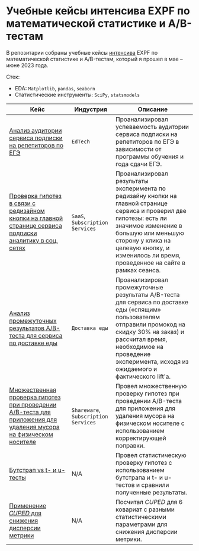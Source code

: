# Учебные кейсы интенсива EXPF по математической статистике и A/B-тестам

В репозитарии собраны учебные кейсы [интенсива](https://expf.ru/ab_course) EXPF по математической статистике и A/B-тестам, который я прошел в мае – июне 2023 года.

Стек:
- EDA: `Matplotlib`, `pandas`, `seaborn`
- Статистические инструменты: `SciPy`, `statsmodels`

| Кейс                                                                                                                                         | Индустрия                            | Описание                                                                                                                                                                                                                                                          |
|----------------------------------------------------------------------------------------------------------------------------------------------|--------------------------------------|-------------------------------------------------------------------------------------------------------------------------------------------------------------------------------------------------------------------------------------------------------------------|
| [Анализ аудитории сервиса подписки на репетиторов по ЕГЭ](./tutors-service-users-analysis)                                                   | `EdTech`                             | Проанализировал успеваемость аудитории сервиса подписки на репетиторов по ЕГЭ в зависимости от программы обучения и года сдачи ЕГЭ.                                                                                                                               |
| [Проверка гипотез в связи с редизайном кнопки на главной странице сервиса подписки аналитику в соц. сетях](./button-redesign-tests)          | `SaaS`, `Subscription Services`      | Проанализировал результаты эксперимента по редизайну кнопки на главной странице сервиса и проверил две гипотезы: есть ли значимое изменение в большую или меньшую сторону у клика на целевую кнопку, и изменилось ли время, проведенное на сайте в рамках сеанса. | 
| [Анализ промежуточных результатов A/B-теста для сервиса по доставке еды](./food-delivery-ab)                                                 | `Доставка еды`                       | Проанализировал промежуточные результаты A/B-теста для сервиса по доставке еды («спящим» пользователям отправили промокод на скидку 30% на заказ) и рассчитал время, необходимое на проведение эксперимента, исходя из ожидаемого и фактического lift'а.          |                                                                                                                                                                                                                                                   |
| [Множественная проверка гипотез при проведении A/B-теста для приложения для удаления мусора на физическом носителе](./gc-app-multiple-tests) | `Shareware`, `Subscription Services` | Провел множественную проверку гипотез при проведении A/B-теста для приложения для удаления мусора на физическом носителе с использованием корректирующей поправки.                                                                                                |
| [Бутстрап vs t- и u-тесты](./bootstrap-vs-tests)                                                                                             | N/A                                  | Провел статистическую проверку гипотез с использованием бутстрапа и t- и u-тестов и сравнили полученные результаты.                                                                                                                                               |
| [Применение 𝐶𝑈𝑃𝐸𝐷 для снижения дисперсии метрики](./cuped)                                                                                  | N/A                                  | Посчитал $CUPED$ для 6 ковариат с разными статистическими параметрами для снижения дисперсии метрики.                                                                                                                                                             |

